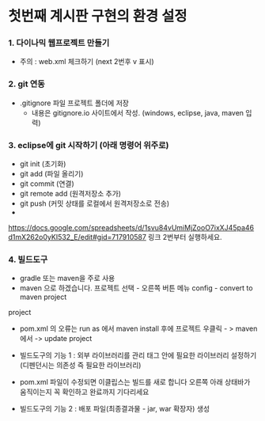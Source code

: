 # 첫번째 계시판 구현의 환경 설정

### 1. 다이나믹 웹프로젝트 만들기
  * 주의 : web.xml 체크하기 (next 2번후 v 표시)

### 2. git 연동
  * .gitignore 파일 프로젝트 폴더에 저장
	  * 내용은 gitignore.io 사이트에서 작성.
	(windows, eclipse, java, maven 입력)

### 3. eclipse에 git 시작하기 (아래 명령어 위주로)
  * git init 	(초기화)
  * git add 	(파일 올리기)
  * git commit	(연결)
  * git remote add	(원격저장소 추가)
  * git push	(커밋 상태를 로컬에서 원격저장소로 전송)
  * 
https://docs.google.com/spreadsheets/d/1svu84vUmiMjZooO7ixXJ45pa46d1mX262o0yKI532_E/edit#gid=717910587  링크 2번부터 실행하세요. 

### 4. 빌드도구 
  * gradle 또는 maven을 주로 사용 
  * maven 으로 하겠습니다.
  프로젝트 선택 - 오른쪽 버튼 메뉴 config - convert to maven project

  project
  * pom.xml 의 오류는 run as 에서 maven install 후에
	프로젝트 우클릭 - > maven에서 -> update project

  * 빌드도구의 기능 1 : 외부 라이브러리를 관리
  <dependencies>태그 안에 필요한 라이브러리 설정하기</dependencies>
  (디펜던시는 의존성 즉 필요한 라이브러리)
  * pom.xml 파일이 수정되면 이클립스는 빌드를 새로 합니다
	오른쪽 아래 상태바가 움직이는지 꼭 확인하고 완료까지 기다리세요

  * 빌드도구의 기능 2 : 배포 파일(최종결과물 - jar, war 확장자) 생성

